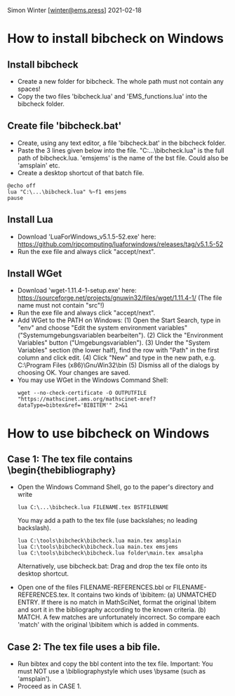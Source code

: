 Simon Winter [winter@ems.press] 
2021-02-18

# How to install bibcheck on Windows

## Install bibcheck
* Create a new folder for bibcheck. The whole path must not contain any spaces!
* Copy the two files 'bibcheck.lua' and 'EMS_functions.lua' into the bibcheck folder.

## Create file 'bibcheck.bat'
* Create, using any text editor, a file 'bibcheck.bat' in the bibcheck folder.
* Paste the 3 lines given below into the file. 
  "C:\...\bibcheck.lua" is the full path of bibcheck.lua.
  'emsjems' is the name of the bst file. Could also be 'amsplain' etc.
* Create a desktop shortcut of that batch file.
```
@echo off
lua "C:\...\bibcheck.lua" %~f1 emsjems
pause
```

## Install Lua
* Download 'LuaForWindows_v5.1.5-52.exe' here:
  https://github.com/rjpcomputing/luaforwindows/releases/tag/v5.1.5-52
* Run the exe file and always click "accept/next".

## Install WGet
* Download 'wget-1.11.4-1-setup.exe' here:
  https://sourceforge.net/projects/gnuwin32/files/wget/1.11.4-1/
  (The file name must not contain "src"!)
* Run the exe file and always click "accept/next".
* Add WGet to the PATH on Windows:
  (1) Open the Start Search, type in "env" and choose "Edit the system environment variables" ("Systemumgebungsvariablen bearbeiten").
  (2) Click the "Environment Variables" button ("Umgebungsvariablen").
  (3) Under the "System Variables" section (the lower half), find the row with "Path" in the first column and click edit.
  (4) Click "New" and type in the new path, e.g. C:\Program Files (x86)\GnuWin32\bin
   (5) Dismiss all of the dialogs by choosing OK. Your changes are saved.
* You may use WGet in the Windows Command Shell:
  ```
  wget --no-check-certificate -O OUTPUTFILE "https://mathscinet.ams.org/mathscinet-mref?dataType=bibtex&ref='BIBITEM'" 2>&1
  ```

# How to use bibcheck on Windows

## Case 1: The tex file contains \begin{thebibliography}
* Open the Windows Command Shell, go to the paper's directory and write
  ```
  lua C:\...\bibcheck.lua FILENAME.tex BSTFILENAME
  ```
  
  You may add a path to the tex file (use backslahes; no leading backslash).
  ```
  lua C:\tools\bibcheck\bibcheck.lua main.tex amsplain
  lua C:\tools\bibcheck\bibcheck.lua main.tex emsjems
  lua C:\tools\bibcheck\bibcheck.lua folder\main.tex amsalpha
  ```
    
  Alternatively, use bibcheck.bat: Drag and drop the tex file onto its desktop shortcut.
* Open one of the files FILENAME-REFERENCES.bbl or FILENAME-REFERENCES.tex. 
  It contains two kinds of \bibitem:
  (a) UNMATCHED ENTRY. 
      If there is no match in MathSciNet, format the original \bitem and 
      sort it in the bibliography according to the known criteria. 
  (b) MATCH.
      A few matches are unfortunately incorrect. So compare each 'match' with the original 
      \bibitem which is added in comments.
          
## Case 2: The tex file uses a bib file.
* Run bibtex and copy the bbl content into the tex file.
  Important: You must NOT use a \bibliographystyle which uses \bysame (such as 'amsplain').
* Proceed as in CASE 1.